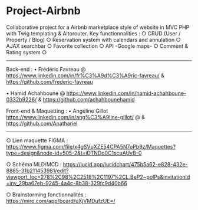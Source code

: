 # Project-Airbnb
Collaborative project for a Airbnb marketplace style of website in MVC PHP with Twig templating & Altorouter.
Key functionnalities :
○ CRUD (User / Property / Blog)
○ Reservation system with calendars and annulation
○ AJAX searchbar
○ Favorite collection
○ API -Google maps-
○ Comment & Rating system
○ 
_________

Back-end :
• Frédéric Favreau @ https://www.linkedin.com/in/fr%C3%A9d%C3%A9ric-favreau/ & https://github.com/frederic-favreau

• Hamid Achahboune @ https://www.linkedin.com/in/hamid-achahboune-0332b9226/ & https://github.com/achahbounehamid

Front-end & Maquetting :
• Angéline Gillot https://www.linkedin.com/in/ang%C3%A9line-gillot/ @ & https://github.com/Anathariel

_________

○ Lien maquette FIGMA : https://www.figma.com/file/x4gSVuXZE54CPA5N7oPb9z/Maquettes?type=design&node-id=505-2&t=iDTNDo0C1scuAUvB-0

○ Schéma MLD/MCD : https://lucid.app/lucidchart/475b5a62-e828-432e-8885-31b211453981/edit?viewport_loc=278%2C98%2C2518%2C1197%2CL.BeP2~polPs&invitationId=inv_29ba67eb-9245-4a4c-8b38-329fc9d40b66

○ Brainstorming fonctionnalités : https://miro.com/app/board/uXjVMDufzUE=/